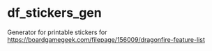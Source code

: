 # df_stickers_gen
Generator for printable stickers for https://boardgamegeek.com/filepage/156009/dragonfire-feature-list
